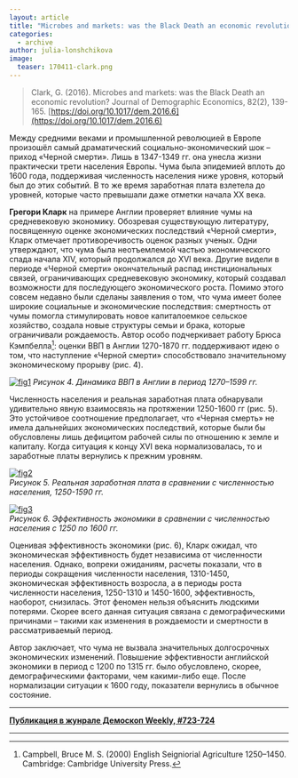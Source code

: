```yaml
---
layout: article
title: "Microbes and markets: was the Black Death an economic revolution?"
categories: 
  - archive
author: julia-lonshchikova
image:
  teaser: 170411-clark.png
---
```


> Clark, G. (2016). Microbes and markets: was the Black Death an economic revolution? Journal of Demographic Economics, 82(2), 139-165. [https://doi.org/10.1017/dem.2016.6](https://doi.org/10.1017/dem.2016.6)

Между средними веками и промышленной революцией в Европе произошёл самый драматический социально-экономический шок – приход «Черной смерти». Лишь в 1347-1349 гг. она унесла жизни практически трети населения Европы. Чума была эпидемией вплоть до 1600 года, поддерживая численность населения ниже уровня, который был до этих событий. В то же время заработная плата взлетела до уровней, которые часто превышали даже отметки начала XX века.

**Грегори Кларк** на примере Англии проверяет влияние чумы на средневековую экономику. Обозревая существующую литературу, посвященную оценке экономических последствий «Черной смерти», Кларк отмечает противоречивость оценок разных ученых. Одни утверждают, что чума была неотъемлемой частью экономического спада начала XIV, который продолжался до XVI века. Другие видели в периоде «Черной смерти» окончательный распад инстициональных связей, ограничивающих средневековую экономику, который создавал возможности для последующего экономического роста. Помимо этого совсем недавно были сделаны заявления о том, что чума имеет более широкие социальные и экономические последствия: смертность от чумы помогла стимулировать новое капиталоемкое сельское хозяйство, создала новые структуры семьи и брака, которые ограничивали рождаемость. Автор особо подчеркивает работу Брюса Кэмпбелла[^1]: оценки ВВП в Англии 1270-1870 гг. поддерживают идею о том, что наступление «Черной смерти» способствовало значительному экономическому прорыву (рис. 4).

[![fig1][f1]][f1] 
*Рисунок 4. Динамика ВВП в Англии в период 1270–1599 гг.*

Численность населения и реальная заработная плата обнарували удивительно явную взаимосвязь на протяжении 1250-1600 гг (рис. 5). Это устойчивое соотношение предполагает, что «Черная смерть» не имела дальнейших экономических последствий, которые были бы обусловлены лишь дефицитом рабочей силы по отношению к земле и капиталу. Когда ситуация к концу XVI века нормализовалась, то и заработные платы вернулись к прежним уровням.

[![fig2][f2]][f2]  
*Рисунок 5. Реальная заработная плата в сравнении с численностью населения, 1250-1590 гг.*

[![fig3][f3]][f3]  
*Рисунок 6. Эффективность экономики в сравнении с численностью населения с 1250 по 1600 гг.*

Оценивая эффективность экономики (рис. 6), Кларк ожидал, что экономическая эффективность будет независима от численности населения. Однако, вопреки ожиданиям, расчеты показали, что в периоды сокращения численности населения, 1310-1450, экономическая эффективность возросла, а в периоды роста численности населения, 1250-1310 и 1450-1600, эффективность, наоборот, снизилась. Этот феномен нельзя объяснить людскими потерями. Скорее всего данная ситуация связана с демографическими причинами – такими как изменения в рождаемости и смертности в рассматриваемый период.

Автор заключает, что чума не вызвала значительных долгосрочных экономических изменений. Повышение эффективности английской экономики в период с 1200 по 1315 гг. было обусловлено, скорее, демографическими факторами, чем какими-либо еще. После нормализации ситуации к 1600 году, показатели вернулись в обычное состояние.


[f1]: /dem-digest/images/2017/723-fig-04.png
[f2]: /dem-digest/images/2017/723-fig-05.png
[f3]: /dem-digest/images/2017/723-fig-06.png

[^1]: Campbell, Bruce M. S. (2000) English Seigniorial Agriculture 1250–1450. Cambridge: Cambridge University Press.



***
**[Публикация в жунрале Демоскоп Weekly, #723-724](http://demoscope.ru/weekly/2017/0723/digest02.php)**  

***